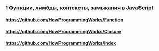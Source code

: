 ### [1 Функции, лямбды, контексты, замыкания в JavaScript](https://www.youtube.com/watch?v=pn5myCmpV2U)

#### https://github.com/HowProgrammingWorks/Function

#### https://github.com/HowProgrammingWorks/Closure

#### https://github.com/HowProgrammingWorks/Index

